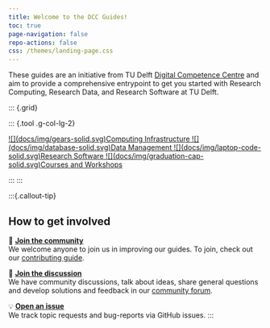 ```yaml
---
title: Welcome to the DCC Guides!
toc: true
page-navigation: false
repo-actions: false
css: /themes/landing-page.css
---
```



These guides are an initiative from TU Delft [Digital Competence Centre](/docs/community/dcc.md) and aim to provide a comprehensive entrypoint to get you started with Research Computing, Research Data, and Research Software at TU Delft. 


::: {.grid}

::: {.tool .g-col-lg-2}

<a href="docs/infrastructure/getting_started.html" role="button" class="btn btn-outline-light">
![](docs/img/gears-solid.svg)Computing Infrastructure
</a>

<a href="docs/data/getting_started.html" role="button" class="btn btn-outline-light">
![](docs/img/database-solid.svg)Data Management
</a>

<a href="docs/software/getting_started.html" role="button" class="btn btn-outline-light">
![](docs/img/laptop-code-solid.svg)Research Software
</a>

<a href="docs/resources/courses.html" role="button" class="btn btn-outline-light">
![](docs/img/graduation-cap-solid.svg)Courses and Workshops
</a>

:::
:::

:::{.callout-tip} 
## **How to get involved**

🙌 [**Join the community**](CONTRIBUTING.md)  
We welcome anyone to join us in improving our guides. To join, check out our [contributing guide](CONTRIBUTING.md).

💬 [**Join the discussion**](https://github.com/TU-Delft-DCC/TU-Delft-DCC.github.io/discussions)  
We have community discussions, talk about ideas, share general questions and develop solutions and feedback in our [community forum](https://github.com/TU-Delft-DCC/TU-Delft-DCC.github.io/discussions).

💡 [**Open an issue**](https://github.com/TU-Delft-DCC/TU-Delft-DCC.github.io/issues/new/choose)  
We track topic requests and bug-reports via GitHub issues.
:::
